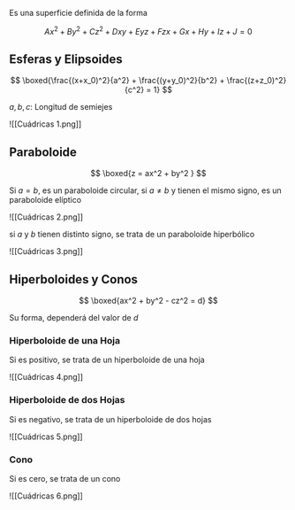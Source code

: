 Es una superficie definida de la forma

$$
Ax^2 + By^2 + Cz^2 + Dxy + Eyz + Fzx + Gx + Hy + Iz + J = 0
$$

## Esferas y Elipsoides

$$
\boxed{\frac{(x+x_0)^2}{a^2} + \frac{(y+y_0)^2}{b^2} + \frac{(z+z_0)^2}{c^2} = 1}
$$

$a, b, c$: Longitud de semiejes

![[Cuádricas 1.png]]

## Paraboloide

$$
\boxed{z = ax^2 + by^2 }
$$

Si $a = b$, es un paraboloide circular, si $a ≠ b$ y tienen el mismo signo, es un paraboloide elíptico

![[Cuádricas 2.png]]

si $a$ y $b$ tienen distinto signo, se trata de un paraboloide hiperbólico

![[Cuádricas 3.png]]

## Hiperboloides y Conos

$$
\boxed{ax^2 + by^2 - cz^2 = d}
$$

Su forma, dependerá del valor de $d$

### Hiperboloide de una Hoja

Si es positivo, se trata de un hiperboloide de una hoja

![[Cuádricas 4.png]]

### Hiperboloide de dos Hojas

Si es negativo, se trata de un hiperboloide de dos hojas

![[Cuádricas 5.png]]

### Cono

Si es cero, se trata de un cono

![[Cuádricas 6.png]]
